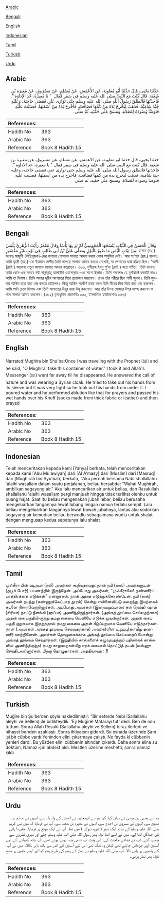 [Arabic](#arabic)

[Bengali](#bengali)

[English](#english)

[Indonesian](#indonesian)

[Tamil](#tamil)

[Turkish](#turkish)

[Urdu](#urdu)

## Arabic


<div dir="rtl" lang="ar" style={{fontSize:'larger',backgroundColor:'#f8f9fa',padding:20}}>
حَدَّثَنَا يَحْيَى، قَالَ حَدَّثَنَا أَبُو مُعَاوِيَةَ، عَنِ الأَعْمَشِ، عَنْ مُسْلِمٍ، عَنْ مَسْرُوقٍ، عَنْ مُغِيرَةَ بْنِ شُعْبَةَ، قَالَ كُنْتُ مَعَ النَّبِيِّ صلى الله عليه وسلم فِي سَفَرٍ فَقَالَ ‏ "‏ يَا مُغِيرَةُ، خُذِ الإِدَاوَةَ ‏"‏‏.‏ فَأَخَذْتُهَا فَانْطَلَقَ رَسُولُ اللَّهِ صلى الله عليه وسلم حَتَّى تَوَارَى عَنِّي فَقَضَى حَاجَتَهُ، وَعَلَيْهِ جُبَّةٌ شَأْمِيَّةٌ، فَذَهَبَ لِيُخْرِجَ يَدَهُ مِنْ كُمِّهَا فَضَاقَتْ، فَأَخْرَجَ يَدَهُ مِنْ أَسْفَلِهَا، فَصَبَبْتُ عَلَيْهِ فَتَوَضَّأَ وُضُوءَهُ لِلصَّلاَةِ، وَمَسَحَ عَلَى خُفَّيْهِ، ثُمَّ صَلَّى‏.‏
</div>
<div style={{backgroundColor:'#f8f9fa',padding:20, marginBottom: 10}}><table> <thead> <tr> <th>References:</th> <th></th> </tr> </thead> <tbody><tr><td>Hadith No</td><td>363</td></tr><tr><td>Arabic No</td><td>363</td></tr><tr><td>Reference</td><td>Book 8 Hadith 15</td></tr></tbody></table></div>


<div dir="rtl" lang="ar" style={{fontSize:'larger',backgroundColor:'#f8f9fa',padding:20}}>
حدثنا يحيى، قال حدثنا ابو معاوية، عن الاعمش، عن مسلم، عن مسروق، عن مغيرة بن شعبة، قال كنت مع النبي صلى الله عليه وسلم في سفر فقال " يا مغيرة، خذ الاداوة ". فاخذتها فانطلق رسول الله صلى الله عليه وسلم حتى توارى عني فقضى حاجته، وعليه جبة شامية، فذهب ليخرج يده من كمها فضاقت، فاخرج يده من اسفلها، فصببت عليه فتوضا وضوءه للصلاة، ومسح على خفيه، ثم صلى
</div>
<div style={{backgroundColor:'#f8f9fa',padding:20, marginBottom: 10}}><table> <thead> <tr> <th>References:</th> <th></th> </tr> </thead> <tbody><tr><td>Hadith No</td><td>363</td></tr><tr><td>Arabic No</td><td>363</td></tr><tr><td>Reference</td><td>Book 8 Hadith 15</td></tr></tbody></table></div>

## Bengali


<div dir="ltr" lang="bn" style={{fontSize:'larger',backgroundColor:'#f8f9fa',padding:20}}>
وَقَالَ الْحَسَنُ فِي الثِّيَابِ يَنْسُجُهَا الْمَجُوسِيُّ لَمْ يَرَ بِهَا بَأْسًا وَقَالَ مَعْمَرٌ رَأَيْتُ الزُّهْرِيَّ يَلْبَسُ مِنْ ثِيَابِ الْيَمَنِ مَا صُبِغَ بِالْبَوْلِ وَصَلَّى عَلِيُّ بْنُ أَبِي طَالِبٍ فِي ثَوْبٍ غَيْرِ مَقْصُورٍ. হাসান (রহ.) বলেনঃ মাজূসী (অগ্নিপূজক)-দের বানানো পোষাকে সালাত আদায় করায় কোন অসুবিধা নেই। আর মা‘মার (রহ.) বলেনঃ আমি যুহরী (রহ.)-কে ইয়ামান দেশীয় তৈরি কাপড়ে সালাত আদায় করতে দেখেছি, যা পেশাবের দ্বারা রঞ্জিত ছিল। ‘আলী (রাযি.) আধোয়া নতুন কাপড়ে সালাত আদায় করেছেন। ৩৬৩. মুগীরাহ ইবনু শু‘বা (রাযি.) হতে বর্ণিত। তিনি বলেনঃ আমি কোন এক সফরে নবী সাল্লাল্লাহু আলাইহি ওয়াসাল্লাম -এর সাথে ছিলাম। তিনি বললেনঃ হে মুগীরাহ! বদনাটি নাও। আমি তা নিলাম। তিনি আমার দৃষ্টির অগোচরে গিয়ে প্রয়োজন সারলেন। তখন তাঁর শরীরে ছিল শামী জুববা। তিনি জুববার আস্তিন হতে হাত বের করতে চাইলেন। কিন্তু আস্তিন সংকীর্ণ হবার ফলে তিনি নীচের দিক দিয়ে হাত বের করলেন। আমি পানি ঢেলে দিলাম এবং তিনি সালাতের উযূর ন্যায় উযূ করলেন। আর তাঁর উভয় মোজার উপর মাস্হ করলেন ও পরে সালাত আদায় করলেন। (১৮২) (আধুনিক প্রকাশনীঃ ৩৫০, ইসলামিক ফাউন্ডেশনঃ ৩৫৬)
</div>
<div style={{backgroundColor:'#f8f9fa',padding:20, marginBottom: 10}}><table> <thead> <tr> <th>References:</th> <th></th> </tr> </thead> <tbody><tr><td>Hadith No</td><td>363</td></tr><tr><td>Arabic No</td><td>363</td></tr><tr><td>Reference</td><td>Book 8 Hadith 15</td></tr></tbody></table></div>

## English


<div dir="ltr" lang="en" style={{fontSize:'larger',backgroundColor:'#f8f9fa',padding:20}}>
Narrated Mughira bin Shu'ba:Once I was traveling with the Prophet (ﷺ) and he said, "O Mughira! take this container of water." I took it and Allah's Messenger (ﷺ) went far away till he disappeared. He answered the call of nature and was wearing a Syrian cloak. He tried to take out his hands from its sleeve but it was very tight so he took out his hands from under it. I poured water and he performed ablution like that for prayers and passed his wet hands over his Khuff (socks made from thick fabric or leather) and then prayed
</div>
<div style={{backgroundColor:'#f8f9fa',padding:20, marginBottom: 10}}><table> <thead> <tr> <th>References:</th> <th></th> </tr> </thead> <tbody><tr><td>Hadith No</td><td>363</td></tr><tr><td>Arabic No</td><td>363</td></tr><tr><td>Reference</td><td>Book 8 Hadith 15</td></tr></tbody></table></div>

## Indonesian


<div dir="ltr" lang="id" style={{fontSize:'larger',backgroundColor:'#f8f9fa',padding:20}}>
Telah menceritakan kepada kami [Yahya] berkata, telah menceritakan kepada kami [Abu Mu'awiyah] dari [Al A'masy] dari [Muslim] dari [Masruq] dari [Mughirah bin Syu'bah] berkata, "Aku pernah bersama Nabi shallallahu 'alaihi wasallam dalam suatu perjalanan, beliau bersabda: "Wahai Mughirah, ambilkan segayung air." Aku lalu mencarikan air untuk beliau, dan Rasulullah shallallahu 'alaihi wasallam pergi manjuah hingga tidak terlihat olehku untuk buang hajat. Saat itu beliau mengenakan jubah lebar, beliau berusaha mengeluarkan tangannya lewat lubang lengan namun terlalu sempit. Lalu beliau mengeluarkan tangannya lewat bawah jubahnya, lantas aku sodorkan segayung air kemudian beliau berwudlu sebagaimana wudlu untuk shalat dengan mengusap kedua sepatunya lalu shalat
</div>
<div style={{backgroundColor:'#f8f9fa',padding:20, marginBottom: 10}}><table> <thead> <tr> <th>References:</th> <th></th> </tr> </thead> <tbody><tr><td>Hadith No</td><td>363</td></tr><tr><td>Arabic No</td><td>363</td></tr><tr><td>Reference</td><td>Book 8 Hadith 15</td></tr></tbody></table></div>

## Tamil


<div dir="ltr" lang="ta" style={{fontSize:'larger',backgroundColor:'#f8f9fa',padding:20}}>
முஃகீரா பின் ஷுஅபா (ரலி) அவர்கள் கூறியதாவது: நான் நபி (ஸல்) அவர்களுடன் (தபூக் போர்) பயணத்தில் இருந்தேன். அப்போது அவர்கள், “முஃகீராவே! தண்ணீர்ப் பாத்திரத்தை எடுங்கள்” என்றார்கள். நான் அதை எடுத்துக்கொண்டேன். நபி (ஸல்) அவர்கள் நடந்து (கண்ணுக்கெட்டாத தூரம்) சென்று என்னைவிட்டு மறைந்து இயற்கைக் கடனை நிறைவேற்றினார்கள். அப்போது அவர்கள் (இறைமறுப்பாளர் கள் நெய்த) ஷாம் (சிரியா) நாட்டு நீளங்கி (ஜுப்பா) அணிந்திருந்தார்கள். (அங்கத் தூய்மை செய்வதற்காக) அதன் கை பகுதியி-ருந்து தமது கையை வெளியே எடுக்க முயன்றார்கள். அதன் கைப் பகுதி குறுகலாக இருந்ததால் தமது கையை அதன் கீழ்ப்புறமாக வெளியே எடுத்தார்கள். நான் (அவர்கள் அங்கத் தூய்மை செய்வதற்காக) அவர்க(ளின் உறுப்பு)கள்மீது தண்ணீர் ஊற்றினேன். அவர்கள் தொழுகைக்காக அங்கத் தூய்மை செய்வதைப் போன்று அங்கத் தூய்மை செய்தார்கள். (இறுதியில் கால்களைக் கழுவுவதற்குப் பதிலாகக் கால்களில் அணிந்திருந்த) தமது காலுறைகள்மீது ஈரக் கையால் தொட்டுத் தடவி (மஸ்ஹு செய்திடலா)னார்கள். பிறகு தொழுதார்கள். அத்தியாயம் : 8
</div>
<div style={{backgroundColor:'#f8f9fa',padding:20, marginBottom: 10}}><table> <thead> <tr> <th>References:</th> <th></th> </tr> </thead> <tbody><tr><td>Hadith No</td><td>363</td></tr><tr><td>Arabic No</td><td>363</td></tr><tr><td>Reference</td><td>Book 8 Hadith 15</td></tr></tbody></table></div>

## Turkish


<div dir="ltr" lang="tr" style={{fontSize:'larger',backgroundColor:'#f8f9fa',padding:20}}>
Muğîre bin Şu'be'den şöyle nakledilmiştir: "Bir seferde Nebi (Sallallahu aleyhi ve Sellem) ile birlikteydik. 'Ey Muğîre! Matarayı tut' dedi. Ben de onu tuttum. Sonra Allah Resulü (Sallallahu aleyhi ve Sellem) biraz ilerledi ve nihayet benden uzaklaştı. Sonra ihtiyacını giderdi. Bu esnada üzerinde Şam işi bir cübbe vardı.Yeninden elini çıkarmaya çalıştı. Ne fayda ki cübbenin yenleri dardı. Bu yüzden elini cübbenin altından çıkardı. Daha sonra eline su döktüm, Namaz için abdest aldı. Mestleri üzerine meshetti, sonra namaz kıldı
</div>
<div style={{backgroundColor:'#f8f9fa',padding:20, marginBottom: 10}}><table> <thead> <tr> <th>References:</th> <th></th> </tr> </thead> <tbody><tr><td>Hadith No</td><td>363</td></tr><tr><td>Arabic No</td><td>363</td></tr><tr><td>Reference</td><td>Book 8 Hadith 15</td></tr></tbody></table></div>

## Urdu


<div dir="rtl" lang="ur" style={{fontSize:'larger',backgroundColor:'#f8f9fa',padding:20}}>
ہم سے یحییٰ بن موسیٰ نے بیان کیا، کہا ہم سے ابومعاویہ نے اعمش کے واسطہ سے، انہوں نے مسلم بن صبیح سے، انہوں نے مسروق بن اجدع سے، انہوں نے مغیرہ بن شعبہ سے، آپ نے فرمایا کہ میں نبی کریم صلی اللہ علیہ وسلم کے ساتھ ایک سفر ( غزوہ تبوک ) میں تھا۔ آپ نے ایک موقع پر فرمایا۔ مغیرہ! پانی کی چھاگل اٹھا لے۔ میں نے اسے اٹھا لیا۔ پھر رسول اللہ صلی اللہ علیہ وسلم چلے اور میری نظروں سے چھپ گئے۔ آپ نے قضائے حاجت کی۔ اس وقت آپ شامی جبہ پہنے ہوئے تھے۔ آپ ہاتھ کھولنے کے لیے آستین اوپر چڑھانی چاہتے تھے لیکن وہ تنگ تھی اس لیے آستین کے اندر سے ہاتھ باہر نکالا۔ میں نے آپ کے ہاتھوں پر پانی ڈالا۔ آپ صلی اللہ علیہ وسلم نے نماز کے وضو کی طرح وضو کیا اور اپنے خفین پر مسح کیا۔ پھر نماز پڑھی۔
</div>
<div style={{backgroundColor:'#f8f9fa',padding:20, marginBottom: 10}}><table> <thead> <tr> <th>References:</th> <th></th> </tr> </thead> <tbody><tr><td>Hadith No</td><td>363</td></tr><tr><td>Arabic No</td><td>363</td></tr><tr><td>Reference</td><td>Book 8 Hadith 15</td></tr></tbody></table></div>